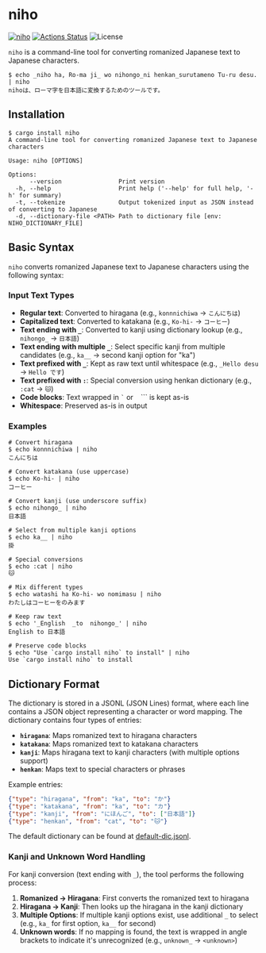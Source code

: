 niho
====

[![niho](https://img.shields.io/crates/v/niho.svg)](https://crates.io/crates/niho)
[![Actions Status](https://github.com/sile/niho/workflows/CI/badge.svg)](https://github.com/sile/niho/actions)
![License](https://img.shields.io/crates/l/niho)

`niho` is a command-line tool for converting romanized Japanese text to Japanese characters.

```console
$ echo _niho ha, Ro-ma ji_ wo nihongo_ni henkan_surutameno Tu-ru desu. | niho
nihoは、ローマ字を日本語に変換するためのツールです。
```

## Installation

```console
$ cargo install niho
A command-line tool for converting romanized Japanese text to Japanese characters

Usage: niho [OPTIONS]

Options:
      --version                Print version
  -h, --help                   Print help ('--help' for full help, '-h' for summary)
  -t, --tokenize               Output tokenized input as JSON instead of converting to Japanese
  -d, --dictionary-file <PATH> Path to dictionary file [env: NIHO_DICTIONARY_FILE]
```

## Basic Syntax

`niho` converts romanized Japanese text to Japanese characters using the following syntax:

### Input Text Types

- **Regular text**: Converted to hiragana (e.g., `konnnichiwa` → `こんにちは`)
- **Capitalized text**: Converted to katakana (e.g., `Ko-hi-` → `コーヒー`)
- **Text ending with `_`**: Converted to kanji using dictionary lookup (e.g., `nihongo_` → `日本語`)
- **Text ending with multiple `_`**: Select specific kanji from multiple candidates (e.g., `ka__` → second kanji option for "ka")
- **Text prefixed with `_`**: Kept as raw text until whitespace (e.g., `_Hello desu` → `Hello です`)
- **Text prefixed with `:`**: Special conversion using henkan dictionary (e.g., `:cat` → `🐱`)
- **Code blocks**: Text wrapped in `` ` `` or ``` ``` ``` is kept as-is
- **Whitespace**: Preserved as-is in output

### Examples

```console
# Convert hiragana
$ echo konnnichiwa | niho
こんにちは

# Convert katakana (use uppercase)
$ echo Ko-hi- | niho
コーヒー

# Convert kanji (use underscore suffix)
$ echo nihongo_ | niho
日本語

# Select from multiple kanji options
$ echo ka__ | niho
掛

# Special conversions
$ echo :cat | niho
🐱

# Mix different types
$ echo watashi ha Ko-hi- wo nomimasu | niho
わたしはコーヒーをのみます

# Keep raw text
$ echo '_English  _to  nihongo_' | niho
English to 日本語

# Preserve code blocks
$ echo "Use `cargo install niho` to install" | niho
Use `cargo install niho` to install
```

## Dictionary Format

The dictionary is stored in a JSONL (JSON Lines) format, where each line contains a JSON object representing a character or word mapping. The dictionary contains four types of entries:

- **`hiragana`**: Maps romanized text to hiragana characters
- **`katakana`**: Maps romanized text to katakana characters
- **`kanji`**: Maps hiragana text to kanji characters (with multiple options support)
- **`henkan`**: Maps text to special characters or phrases

Example entries:
```json
{"type": "hiragana", "from": "ka", "to": "か"}
{"type": "katakana", "from": "ka", "to": "カ"}
{"type": "kanji", "from": "にほんご", "to": ["日本語"]}
{"type": "henkan", "from": "cat", "to": "🐱"}
```

The default dictionary can be found at [default-dic.jsonl](default-dic.jsonl).

### Kanji and Unknown Word Handling

For kanji conversion (text ending with `_`), the tool performs the following process:

1. **Romanized → Hiragana**: First converts the romanized text to hiragana
2. **Hiragana → Kanji**: Then looks up the hiragana in the kanji dictionary
3. **Multiple Options**: If multiple kanji options exist, use additional `_` to select (e.g., `ka_` for first option, `ka__` for second)
4. **Unknown words**: If no mapping is found, the text is wrapped in angle brackets to indicate it's unrecognized (e.g., `unknown_` → `<unknown>`)
